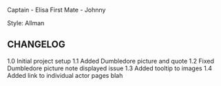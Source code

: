 Captain -  Elisa
First Mate - Johnny

Style: Allman


CHANGELOG
---------------------------------
1.0 Initial project setup
1.1 Added Dumbledore picture and quote
1.2 Fixed Dumbledore picture note displayed issue
1.3 Added tooltip to images
1.4 Added link to individual actor pages
blah